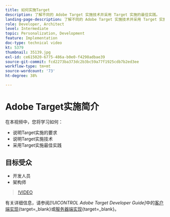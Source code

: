 ```yaml
---
title: 如何实施Target
description: 了解不同的 Adobe Target 实施技术并采用 Target 实施的最佳实践。
landing-page-description: 了解不同的 Adobe Target 实施技术并采用 Target 实施的最佳实践。
role: Developer, Architect
level: Intermediate
topic: Personalization, Development
feature: Implementation
doc-type: technical video
kt: 5379
thumbnail: 35139.jpg
exl-id: ce615020-6775-486a-b0e0-f4298adbae39
source-git-commit: fcd2273ba373dc2b3bc59a77f1925cdb7b2ed3ee
workflow-type: tm+mt
source-wordcount: '73'
ht-degree: 38%

---
```


# Adobe Target实施简介

在本视频中，您将学习如何：

* 说明Target实施的要求
* 说明Target实施技术
* 采用Target实施最佳实践

## 目标受众

* 开发人员
* 架构师

>[!VIDEO](https://video.tv.adobe.com/v/35139/?quality=12)

有关详细信息，请参阅&#x200B;*[!UICONTROL Adobe Target Developer Guide]*&#x200B;中的[客户端实现](https://experienceleague.adobe.com/docs/target-dev/developer/client-side/overview.html?lang=zh-Hans){target=_blank}或[服务器端实现](https://experienceleague.adobe.com/docs/target-dev/developer/server-side/server-side-overview.html?lang=zh-Hans){target=_blank}。

